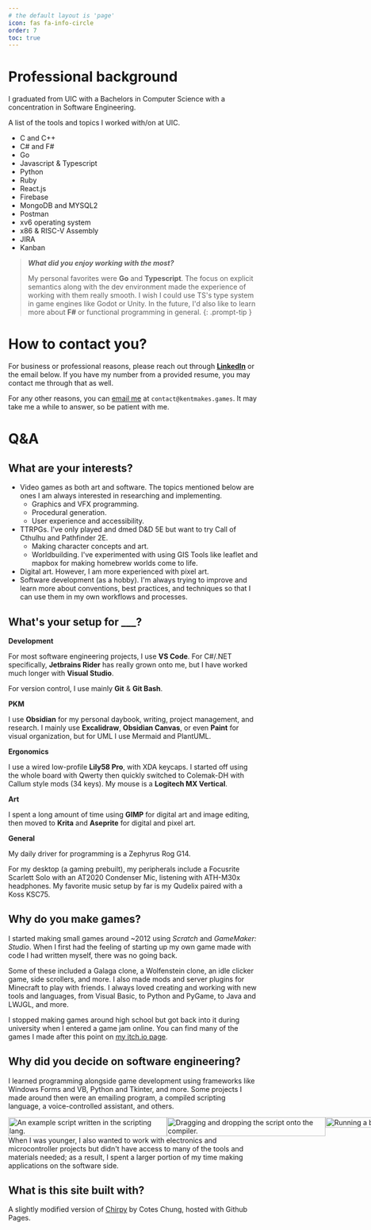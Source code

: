 ```yaml
---
# the default layout is 'page'
icon: fas fa-info-circle
order: 7
toc: true
---
```


# Professional background
I graduated from UIC with a Bachelors in Computer Science with a concentration in Software Engineering.

A list of the tools and topics I worked with/on at UIC.
- C and C++
- C# and F#
- Go
- Javascript & Typescript
- Python
- Ruby
- React.js
- Firebase
- MongoDB and MYSQL2
- Postman
- xv6 operating system
- x86 & RISC-V Assembly
- JIRA
- Kanban

> ***What did you enjoy working with the most?***
> 
> My personal favorites were **Go** and **Typescript**. The focus on explicit semantics along with the dev environment made the experience of working with them really smooth. I wish I could use TS's type system in game engines like Godot or Unity. In the future, I'd also like to learn more about **F#** or functional programming in general.
{: .prompt-tip }

# How to contact you?

For business or professional reasons, please reach out through [**LinkedIn**](https://www.linkedin.com/in/kentbrianlizardo) or the email below. If you have my number from a provided resume, you may contact me through that as well.

For any other reasons, you can [email me](mailto:contact@kentmakes.games) at `contact@kentmakes.games`. It may take me a while to answer, so be patient with me.

# Q&A

## What are your interests?
- Video games as both art and software. The topics mentioned below are ones I am always interested in researching and implementing.
	- Graphics and VFX programming.
	- Procedural generation.
	- User experience and accessibility.
- TTRPGs. I've only played and dmed D&D 5E but want to try Call of Cthulhu and Pathfinder 2E.
  - Making character concepts and art.
  - Worldbuilding. I've experimented with using GIS Tools like leaflet and mapbox for making homebrew worlds come to life.
- Digital art. However, I am more experienced with pixel art.
- Software development (as a hobby). I'm always trying to improve and learn more about conventions, best practices, and techniques so that I can use them in my own workflows and processes.

## What's your setup for ___?

**Development**

For most software engineering projects, I use **VS Code**. For C#/.NET specifically, **Jetbrains Rider** has really grown onto me, but I have worked much longer with **Visual Studio**.

For version control, I use mainly **Git** & **Git Bash**.

**PKM**

I use **Obsidian** for my personal daybook, writing, project management, and research. I mainly use **Excalidraw**, **Obsidian Canvas**, or even **Paint** for visual organization, but for UML I use Mermaid and PlantUML.

**Ergonomics**

I use a wired low-profile **Lily58 Pro**, with XDA keycaps. I started off using the whole board with Qwerty then quickly switched to Colemak-DH with Callum style mods (34 keys). My mouse is a **Logitech MX Vertical**.

**Art**

I spent a long amount of time using **GIMP** for digital art and image editing, then moved to **Krita** and **Aseprite** for digital and pixel art.

**General**

My daily driver for programming is a Zephyrus Rog G14.

For my desktop (a gaming prebuilt), my peripherals include a Focusrite Scarlett Solo with an AT2020 Condenser Mic, listening with ATH-M30x headphones. My favorite music setup by far is my Qudelix paired with a Koss KSC75.

## Why do you make games?

I started making small games around ~2012 using *Scratch* and *GameMaker: Studio*. When I first had the feeling of starting up my own game made with code I had written myself, there was no going back.

Some of these included a Galaga clone, a Wolfenstein clone, an idle clicker game, side scrollers, and more. I also made mods and server plugins for Minecraft to play with friends. I always loved creating and working with new tools and languages, from Visual Basic, to Python and PyGame, to Java and LWJGL, and more.

I stopped making games around high school but got back into it during university when I entered a game jam online. You can find many of the games I made after this point on [my itch.io page](https://gamesbykent.itch.io/).

## Why did you decide on software engineering?

I learned programming alongside game development using frameworks like Windows Forms and VB, Python and Tkinter, and more. Some projects I made around then were an emailing program, a compiled scripting language, a voice-controlled assistant, and others.

<p class="overflow-auto my-0">
<div class="left" style="display: flex; flex-direction: row;">
<img class="mx-1" src="/about-dddc0.png?updatedAt=1742489048765" style="width: 320px; height: 100%;" alt="An example script written in the scripting lang.">
<img class="mx-1" src="/about-dddc2.gif?updatedAt=1742489073748" style="width: 320px; height: 100%;" alt="Dragging and dropping the script onto the compiler.">
<img class="mx-1" src="/about-dddc1.gif?updatedAt=1742489061182" style="width: 320px; height: 100%;" alt="Running a basic program with input.">
</div>
When I was younger, I also wanted to work with electronics and microcontroller projects but didn't have access to many of the tools and materials needed; as a result, I spent a larger portion of my time making applications on the software side.
</p>

## What is this site built with?
A slightly modified version of [Chirpy](https://github.com/cotes2020/jekyll-theme-chirpy/) by Cotes Chung, hosted with Github Pages.
